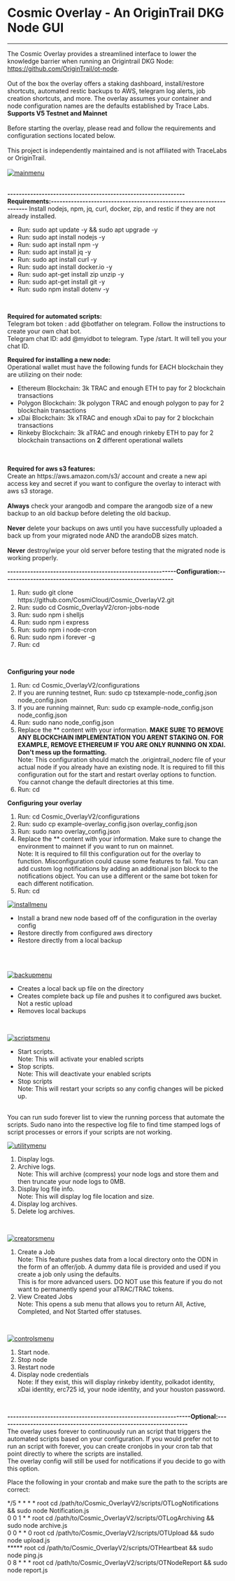 # Cosmic Overlay - An OriginTrail DKG Node GUI
------------------------------------------------------------------------------------------------------------------------------------------------------------------
The Cosmic Overlay provides a streamlined interface to lower the knowledge barrier when running an Origintrail DKG Node: https://github.com/OriginTrail/ot-node.
<br><br>
Out of the box the overlay offers a staking dashboard, install/restore shortcuts, automated restic backups to AWS, telegram log alerts, job creation shortcuts, and more. The overlay assumes your container and node configuration names are the defaults established by Trace Labs.  <b>Supports V5 Testnet and Mainnet</b>
<br><br>
Before starting the overlay, please read and follow the requirements and configuration sections located below.
<br><br>
This project is independently maintained and is not affiliated with TraceLabs or OriginTrail.
<br><br>
<a href="https://ibb.co/pZP2Hff"><img src="https://i.ibb.co/pZP2Hff/mainmenu.png" alt="mainmenu" border="0"></a>
<br><br>

<b>--------------------------------------------------------------Requirements:--------------------------------------------------------------------</b>
Install nodejs, npm, jq, curl, docker, zip, and restic if they are not already installed.
<ul>
<li>Run: sudo apt update -y && sudo apt upgrade -y</li>
<li>Run: sudo apt install nodejs -y</li>
<li>Run: sudo apt install npm -y</li>
<li>Run: sudo apt install jq -y</li>
<li>Run: sudo apt install curl -y</li>
<li>Run: sudo apt install docker.io -y</li>
<li>Run: sudo apt-get install zip unzip -y</li>
<li>Run: sudo apt-get install git -y</li>
<li>Run: sudo npm install dotenv -y</li>
</ul><br>

<b>Required for automated scripts:</b><br>
Telegram bot token : add @botfather on telegram. Follow the instructions to create your own chat bot.<br>
Telegram chat ID: add @myidbot to telegram. Type /start. It will tell you your chat ID.<br>

<b>Required for installing a new node:</b><br>
Operational wallet must have the following funds for EACH blockchain they are utilizing on their node:
  <ul>
  <li>Ethereum Blockchain: 3k TRAC and enough ETH to pay for 2 blockchain transactions</li>
  <li>Polygon Blockchain: 3k polygon TRAC and enough polygon to pay for 2 blockchain transactions</li>
  <li>xDai Blockchain: 3k xTRAC and enough xDai to pay for 2 blockchain transactions</li>
  <li>Rinkeby Blockchain: 3k aTRAC and enough rinkeby ETH to pay for 2 blockchain transactions on <b>2</b> different operational wallets</li>
  </ul>
<br>
<br>
<b>Required for aws s3 features:</b><br>
Create an https://aws.amazon.com/s3/ account and create a new api access key and secret if you want to configure the overlay to interact with aws s3 storage.
<br><br>
<b>Always</b> check your arangodb and compare the arangodb size of a new backup to an old backup before deleting the old backup.<br><br>
<b>Never</b> delete your backups on aws until you have successfully uploaded a back up from your migrated node AND the arandoDB sizes match.<br><br>
<b>Never</b> destroy/wipe your old server before testing that the migrated node is working properly.

<b>-----------------------------------------------------------Configuration:------------------------------------------------------------</b>

<ol>
<li>Run: sudo git clone https://github.com/CosmiCloud/Cosmic_OverlayV2.git</li>
<li>Run: sudo cd Cosmic_OverlayV2/cron-jobs-node</li>
<li>Run: sudo npm i shelljs</li>
<li>Run: sudo npm i express</li>
<li>Run: sudo npm i node-cron</li>
<li>Run: sudo npm i forever -g</li>
<li>Run: cd</li>
</ol>
<br>

<b>Configuring your node</b>
<ol>
<li>Run: cd Cosmic_OverlayV2/configurations</li>
<li>If you are running testnet, Run: sudo cp tstexample-node_config.json node_config.json</li>
<li>If you are running mainnet, Run: sudo cp example-node_config.json node_config.json</li>
<li>Run: sudo nano node_config.json</li>
<li>Replace the ** content with your information. <b> MAKE SURE TO REMOVE ANY BLOCKCHAIN IMPLEMENTATION YOU ARENT STAKING ON. FOR EXAMPLE, REMOVE ETHEREUM IF YOU ARE ONLY RUNNING ON XDAI. Don't mess up the formatting.</b><br>
  Note: This configuration should match the .origintrail_noderc file of your actual node if you already have an existing node. It is required to fill this configuration out for the start and restart overlay options to function. You cannot change the default directories at this time.
</li>
<li>Run: cd</li>
</ol>

<b>Configuring your overlay</b>
<ol>
<li>Run: cd Cosmic_OverlayV2/configurations</li>
<li>Run: sudo cp example-overlay_config.json overlay_config.json</li>
<li>Run: sudo nano overlay_config.json</li>
<li>Replace the ** content with your information. Make sure to change the environment to mainnet if you want to run on mainnet.<br>
  Note: It is required to fill this configuration out for the overlay to function. Misconfiguration could cause some features to fail. You can add custom log notifications by adding an additional json block to the notifications object. You can use a different or the same bot token for each different notification.
</li>
<li>Run: cd</li>
</ol>

<a href="https://ibb.co/zF7KrFN"><img src="https://i.ibb.co/zF7KrFN/installmenu.png" alt="installmenu" border="0"></a><br>
<ul>
<li>Install a brand new node based off of the configuration in the overlay config</li>
<li>Restore directly from configured aws directory</li>
<li>Restore directly from a local backup</li><br>
</ul><br>

<a href="https://ibb.co/SvJzrf3"><img src="https://i.ibb.co/SvJzrf3/backupmenu.png" alt="backupmenu" border="0"></a><br>
<ul>
<li>Creates a local back up file on the directory</li>
<li>Creates complete back up file and pushes it to configured aws bucket. Not a restic upload</li>
<li>Removes local backups</li>
</ul><br>

<a href="https://ibb.co/MpP0zR5"><img src="https://i.ibb.co/MpP0zR5/scriptsmenu.png" alt="scriptsmenu" border="0"></a>
<ul>
<li>Start scripts. <br>
Note: This will activate your enabled scripts</li>
<li>Stop scripts. <br>
Note: This will deactivate your enabled scripts</li>
<li>Stop scripts<br>
Note: This will restart your scripts so any config changes will be picked up.</li>
</ul><br>
You can run sudo forever list to view the running porcess that automate the scripts. Sudo nano into the respective log file to find time stamped logs of script processes or errors if your scripts are not working.<br>

<a href="https://ibb.co/C7QxtB9"><img src="https://i.ibb.co/C7QxtB9/utilitymenu.png" alt="utilitymenu" border="0"></a>
<ol>
<li>Display logs.</li>
<li>Archive logs. <br>
Note: This will archive (compress) your node logs and store them and then truncate your node logs to 0MB.</li>
<li>Display log file info. <br>
Note: This will display log file location and size.</li>
<li>Display log archives.</li>
<li>Delete log archives.</li>
</ol><br>

<a href="https://ibb.co/6H2p8Ht"><img src="https://i.ibb.co/6H2p8Ht/creatorsmenu.png" alt="creatorsmenu" border="0"></a>
<ol>
<li>Create a Job<br>
Note: This feature pushes data from a local directory onto the ODN in the form of an offer/job. A dummy data file is provided and used if you create a job only using the defaults.<br>
This is for more advanced users. DO NOT use this feature if you do not want to permanently spend your aTRAC/TRAC tokens.
</li>
<li>View Created Jobs<br>
Note: This opens a sub menu that allows you to return All, Active, Completed, and Not Started offer statuses.
</li>
</ol><br>

<a href="https://ibb.co/Yk7r0mX"><img src="https://i.ibb.co/Yk7r0mX/controlsmenu.png" alt="controlsmenu" border="0"></a>
<ol>
<li>Start node.</li>
<li>Stop node</li>
<li>Restart node</li>
<li>Display node credentials <br>
Note: If they exist, this will display rinkeby identity, polkadot identity, xDai identity, erc725 id, your node identity, and your houston password.
</li>
</ol><br>

<b>----------------------------------------------------------------Optional:------------------------------------------------------------------</b><br>
The overlay uses forever to continuously run an script that triggers the automated scripts based on your configuration. If you would prefer not to run an script with forever, you can create cronjobs in your cron tab that point directly to where the scripts are installed.<br>
The overlay config will still be used for notifications if you decide to go with this option.<br>

Place the following in your crontab and make sure the path to the scripts are correct:<br>

*/5 * * * * root cd /path/to/Cosmic_OverlayV2/scripts/OTLogNotifications && sudo node Notification.js<br>
0 0 1 * * root cd /path/to/Cosmic_OverlayV2/scripts/OTLogArchiving && sudo node archive.js<br>
0 0 * * 0 root cd /path/to/Cosmic_OverlayV2/scripts/OTUpload && sudo node upload.js<br>
***** root cd /path/to/Cosmic_OverlayV2/scripts/OTHeartbeat && sudo node ping.js<br>
0 8 * * * root cd /path/to/Cosmic_OverlayV2/scripts/OTNodeReport && sudo node report.js
